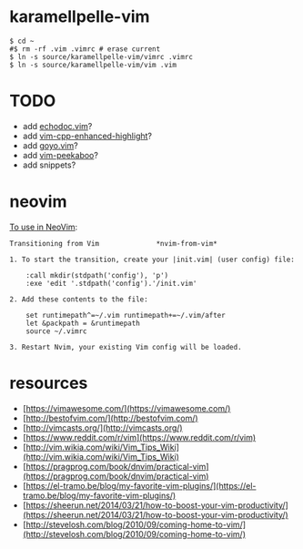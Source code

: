 karamellpelle-vim
=================

    $ cd ~
    #$ rm -rf .vim .vimrc # erase current
    $ ln -s source/karamellpelle-vim/vimrc .vimrc
    $ ln -s source/karamellpelle-vim/vim .vim

# TODO

* add [echodoc.vim](https://github.com/Shougo/echodoc.vim`)?
* add [vim-cpp-enhanced-highlight](https://github.com/octol/vim-cpp-enhanced-highlight)?
* add [goyo.vim](https://github.com/junegunn/goyo.vim)?
* add [vim-peekaboo](https://github.com/junegunn/vim-peekaboo)?
* add snippets?


# neovim

[To use in NeoVim](https://neovim.io/doc/user/nvim.html#nvim-from-vim):

```
Transitioning from Vim				*nvim-from-vim*

1. To start the transition, create your |init.vim| (user config) file:

    :call mkdir(stdpath('config'), 'p')
    :exe 'edit '.stdpath('config').'/init.vim'

2. Add these contents to the file:

    set runtimepath^=~/.vim runtimepath+=~/.vim/after
    let &packpath = &runtimepath
    source ~/.vimrc

3. Restart Nvim, your existing Vim config will be loaded.
```

# resources

* [https://vimawesome.com/](https://vimawesome.com/)
* [http://bestofvim.com/](http://bestofvim.com/)
* [http://vimcasts.org/](http://vimcasts.org/)
* [https://www.reddit.com/r/vim](https://www.reddit.com/r/vim)
* [http://vim.wikia.com/wiki/Vim_Tips_Wiki](http://vim.wikia.com/wiki/Vim_Tips_Wiki)
* [https://pragprog.com/book/dnvim/practical-vim](https://pragprog.com/book/dnvim/practical-vim)
* [https://el-tramo.be/blog/my-favorite-vim-plugins/](https://el-tramo.be/blog/my-favorite-vim-plugins/)
* [https://sheerun.net/2014/03/21/how-to-boost-your-vim-productivity/](https://sheerun.net/2014/03/21/how-to-boost-your-vim-productivity/)
* [http://stevelosh.com/blog/2010/09/coming-home-to-vim/](http://stevelosh.com/blog/2010/09/coming-home-to-vim/)




